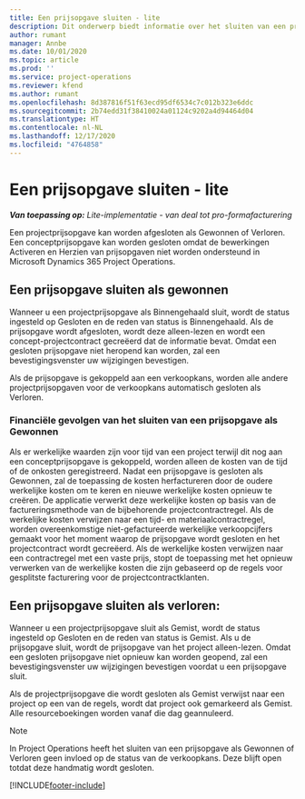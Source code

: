 ```yaml
---
title: Een prijsopgave sluiten - lite
description: Dit onderwerp biedt informatie over het sluiten van een prijsopgave in Project Operations.
author: rumant
manager: Annbe
ms.date: 10/01/2020
ms.topic: article
ms.prod: ''
ms.service: project-operations
ms.reviewer: kfend
ms.author: rumant
ms.openlocfilehash: 8d387816f51f63ecd95df6534c7c012b323e6ddc
ms.sourcegitcommit: 2b74edd31f38410024a01124c9202a4d94464d04
ms.translationtype: HT
ms.contentlocale: nl-NL
ms.lasthandoff: 12/17/2020
ms.locfileid: "4764858"
---
```

# <a name="close-a-quote---lite"></a>Een prijsopgave sluiten - lite

_**Van toepassing op:** Lite-implementatie - van deal tot pro-formafacturering_

Een projectprijsopgave kan worden afgesloten als Gewonnen of Verloren. Een conceptprijsopgave kan worden gesloten omdat de bewerkingen Activeren en Herzien van prijsopgaven niet worden ondersteund in Microsoft Dynamics 365 Project Operations.

## <a name="close-a-quote-as-won"></a>Een prijsopgave sluiten als gewonnen

Wanneer u een projectprijsopgave als Binnengehaald sluit, wordt de status ingesteld op Gesloten en de reden van status is Binnengehaald. Als de prijsopgave wordt afgesloten, wordt deze alleen-lezen en wordt een concept-projectcontract gecreëerd dat de informatie bevat. Omdat een gesloten prijsopgave niet heropend kan worden, zal een bevestigingsvenster uw wijzigingen bevestigen.

Als de prijsopgave is gekoppeld aan een verkoopkans, worden alle andere projectprijsopgaven voor de verkoopkans automatisch gesloten als Verloren.

### <a name="financial-impact-of-closing-a-quote-as-won"></a>Financiële gevolgen van het sluiten van een prijsopgave als Gewonnen

Als er werkelijke waarden zijn voor tijd van een project terwijl dit nog aan een conceptprijsopgave is gekoppeld, worden alleen de kosten van de tijd of de onkosten geregistreerd. Nadat een prijsopgave is gesloten als Gewonnen, zal de toepassing de kosten herfactureren door de oudere werkelijke kosten om te keren en nieuwe werkelijke kosten opnieuw te creëren. De applicatie verwerkt deze werkelijke kosten op basis van de factureringsmethode van de bijbehorende projectcontractregel. Als de werkelijke kosten verwijzen naar een tijd- en materiaalcontractregel, worden overeenkomstige niet-gefactureerde werkelijke verkoopcijfers gemaakt voor het moment waarop de prijsopgave wordt gesloten en het projectcontract wordt gecreëerd. Als de werkelijke kosten verwijzen naar een contractregel met een vaste prijs, stopt de toepassing met het opnieuw verwerken van de werkelijke kosten die zijn gebaseerd op de regels voor gesplitste facturering voor de projectcontractklanten.

## <a name="closing-a-quote-as-lost"></a>Een prijsopgave sluiten als verloren:

Wanneer u een projectprijsopgave sluit als Gemist, wordt de status ingesteld op Gesloten en de reden van status is Gemist. Als u de prijsopgave sluit, wordt de prijsopgave van het project alleen-lezen. Omdat een gesloten prijsopgave niet opnieuw kan worden geopend, zal een bevestigingsvenster uw wijzigingen bevestigen voordat u een prijsopgave sluit.

Als de projectprijsopgave die wordt gesloten als Gemist verwijst naar een project op een van de regels, wordt dat project ook gemarkeerd als Gemist. Alle resourceboekingen worden vanaf die dag geannuleerd.

> [!NOTE]
> In Project Operations heeft het sluiten van een prijsopgave als Gewonnen of Verloren geen invloed op de status van de verkoopkans. Deze blijft open totdat deze handmatig wordt gesloten.


[!INCLUDE[footer-include](../../includes/footer-banner.md)]